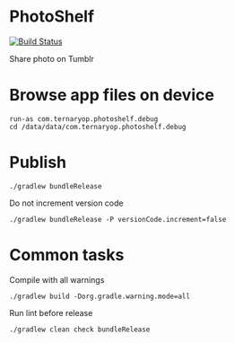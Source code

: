 # PhotoShelf

[![Build Status](https://travis-ci.org/dafi/phototumblrshare.png)](https://travis-ci.org/dafi/phototumblrshare)

Share photo on Tumblr


# Browse app files on device

    run-as com.ternaryop.photoshelf.debug
    cd /data/data/com.ternaryop.photoshelf.debug

# Publish

    ./gradlew bundleRelease

Do not increment version code

    ./gradlew bundleRelease -P versionCode.increment=false

# Common tasks

Compile with all warnings

    ./gradlew build -Dorg.gradle.warning.mode=all
    
Run lint before release

    ./gradlew clean check bundleRelease
